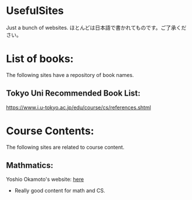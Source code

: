 # UsefulSites
Just a bunch of websites.
ほとんどは日本語で書かれてものです。ご了承ください。

# List of books:
The following sites have a repository of book names.

## Tokyo Uni Recommended Book List:
https://www.i.u-tokyo.ac.jp/edu/course/cs/references.shtml

# Course Contents:
The following sites are related to course content.

## Mathmatics:
Yoshio Okamoto's website: [here](http://dopal.cs.uec.ac.jp/okamotoy/lect/)
- Really good content for math and CS.

#
